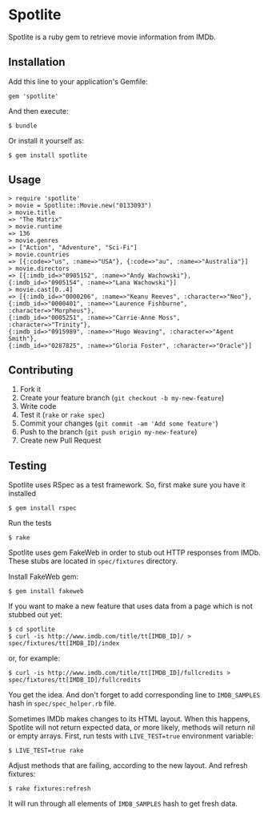 # Spotlite

Spotlite is a ruby gem to retrieve movie information from IMDb.

## Installation

Add this line to your application's Gemfile:

    gem 'spotlite'

And then execute:

    $ bundle

Or install it yourself as:

    $ gem install spotlite

## Usage

    > require 'spotlite'
    > movie = Spotlite::Movie.new("0133093")
    > movie.title
    => "The Matrix"
    > movie.runtime
    => 136
    > movie.genres
    => ["Action", "Adventure", "Sci-Fi"]
    > movie.countries
    => [{:code=>"us", :name=>"USA"}, {:code=>"au", :name=>"Australia"}]
    > movie.directors
    => [{:imdb_id=>"0905152", :name=>"Andy Wachowski"},
    {:imdb_id=>"0905154", :name=>"Lana Wachowski"}]
    > movie.cast[0..4]
    => [{:imdb_id=>"0000206", :name=>"Keanu Reeves", :character=>"Neo"},
    {:imdb_id=>"0000401", :name=>"Laurence Fishburne", :character=>"Morpheus"},
    {:imdb_id=>"0005251", :name=>"Carrie-Anne Moss", :character=>"Trinity"},
    {:imdb_id=>"0915989", :name=>"Hugo Weaving", :character=>"Agent Smith"},
    {:imdb_id=>"0287825", :name=>"Gloria Foster", :character=>"Oracle"}]

## Contributing

1. Fork it
2. Create your feature branch (`git checkout -b my-new-feature`)
3. Write code
4. Test it (`rake` or `rake spec`)
5. Commit your changes (`git commit -am 'Add some feature'`)
6. Push to the branch (`git push origin my-new-feature`)
7. Create new Pull Request

## Testing

Spotlite uses RSpec as a test framework. So, first make sure you have it installed

    $ gem install rspec
    
Run the tests

    $ rake
    
Spotlite uses gem FakeWeb in order to stub out HTTP responses from IMDb. These
stubs are located in `spec/fixtures` directory.

Install FakeWeb gem:

    $ gem install fakeweb

If you want to make a new feature that uses data from a page which is not stubbed out yet:

    $ cd spotlite
    $ curl -is http://www.imdb.com/title/tt[IMDB_ID]/ > spec/fixtures/tt[IMDB_ID]/index
    
or, for example:

    $ curl -is http://www.imdb.com/title/tt[IMDB_ID]/fullcredits > spec/fixtures/tt[IMDB_ID]/fullcredits

You get the idea. And don't forget to add corresponding line to `IMDB_SAMPLES`
hash in `spec/spec_helper.rb` file.

Sometimes IMDb makes changes to its HTML layout. When this happens, Spotlite will not return
expected data, or more likely, methods will return nil or empty arrays.
First, run tests with `LIVE_TEST=true` environment variable:

    $ LIVE_TEST=true rake
   
Adjust methods that are failing, according to the new layout. And refresh fixtures:

    $ rake fixtures:refresh

It will run through all elements of `IMDB_SAMPLES` hash to get fresh data.
